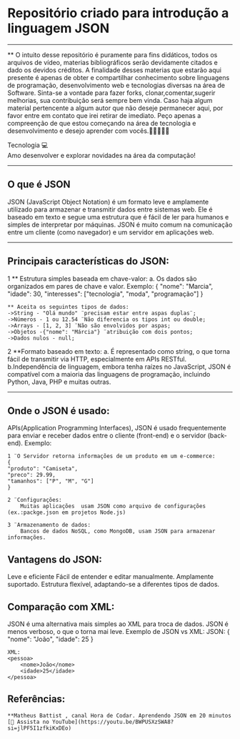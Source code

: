# Repositório criado  para introdução a linguagem JSON
--- 
** O intuito desse repositório é puramente para fins didáticos, todos os arquivos de vídeo, materias bibliográficos serão devidamente citados e dado os devidos créditos. A finalidade desses materias que estarão aqui presente é apenas de obter e compartilhar conhecimento sobre linguagens de programação, desenvolvimento web e tecnologias diversas na área de Software. Sinta-se a vontade para fazer forks, clonar,comentar,sugerir melhorias, sua contribuição será sempre bem vinda. Caso haja algum material pertencente a algum autor que não deseje permanecer aqui, por favor entre em contato que irei retirar de imediato. Peço apenas a compreenção de que estou começando na área de tecnologia e desenvolvimento e desejo aprender com vocês.🚀🚀🎯🤓📖

Tecnologia 💻  
Amo desenvolver e explorar novidades na área da computação!


---

## O que é JSON
JSON (JavaScript Object Notation) é um formato leve e amplamente utilizado para
armazenar e transmitir dados entre sistemas web. Ele é baseado em texto e segue uma estrutura que é fácil de ler para humanos e simples de interpretar por máquinas. JSON é muito comum na comunicação entre um cliente (como navegador) e um servidor em aplicações web.

---

## Principais características do JSON:
1 ** Estrutura simples baseada em chave-valor:
    a. Os dados são organizados em pares de chave e valor.
    Exemplo:
    {
        "nome": "Marcia",
        "idade": 30,
        "interesses": ["tecnologia", "moda", "programação"]
    }

    ** Aceita os seguintes tipos de dados:
    ->String - "Olá mundo" ¨precisam estar entre aspas duplas¨;
    ->Números - 1 ou 12.54 ¨Não diferencia os tipos int ou double;
    ->Arrays - [1, 2, 3] ¨Não são envolvidos por aspas;
    ->Objetos -{"nome": "Márcia"} ¨atribuição com dois pontos;
    ->Dados nulos - null;

2 **Formato baseado em texto:
    a. É representado como string, o que torna fácil de transmitir via HTTP, especialmente em APIs RESTful.
    b.Independência de linguagem, embora tenha raízes no JavaScript, JSON é compatível com a maioria das linguagens de programação, incluindo Python, Java, PHP e muitas outras.

---

## Onde o JSON é usado:
APIs(Application Programming Interfaces), JSON é usado frequentemente para enviar e receber dados entre o cliente (front-end) e o servidor (back-end). Exemplo:
     
    1 ¨O Servidor retorna informações de um produto em um e-commerce:
    {
    "produto": "Camiseta",
    "preco": 29.99,
    "tamanhos": ["P", "M", "G"]
    }

    2 ¨Configurações:
        Muitas aplicações  usam JSON como arquivo de configurações (ex.:packge.json em projetos Node.js)
    
    3 ¨Armazenamento de dados:
        Bancos de dados NoSQL, como MongoDB, usam JSON para armazenar informações.

## Vantagens do JSON:
Leve e eficiente
Fácil de entender e editar manualmente.
Amplamente suportado.
Estrutura flexível, adaptando-se a diferentes tipos de dados.
## Comparação com XML:
JSON é uma alternativa mais simples ao XML para troca de dados.
JSON é menos verboso, o que o torna mai leve.
Exemplo de JSON vs XML:
    JSON:
    { "nome": "João", "idade": 25 }

    XML:
    <pessoa>
        <nome>João</nome>
        <idade>25</idade>
    </pessoa>

## Referências:
    **Matheus Battist , canal Hora de Codar. Aprendendo JSON em 20 minutos
    [🎥 Assista no YouTube](https://youtu.be/BWPUSXzSWA8?si=jlPF5I1zfkiKxDEo)
 
    